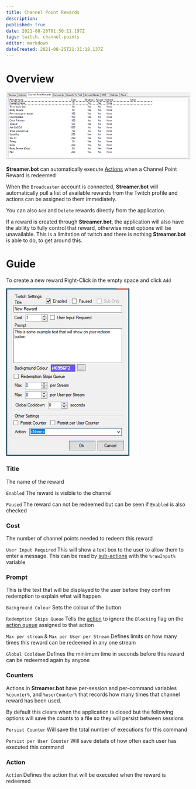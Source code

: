 ```yaml
---
title: Channel Point Rewards
description: 
published: true
date: 2021-08-28T01:50:11.197Z
tags: twitch, channel-points
editor: markdown
dateCreated: 2021-08-25T21:31:18.137Z
---
```


# Overview

![Channel Point Rewards](/119644643-00af2100-be15-11eb-87c8-a271f08e41b8.png)

**Streamer.bot** can automatically execute [Actions](/Actions) when a Channel Point Reward is redeemed

When the `Broadcaster` account is connected, **Streamer.bot** will automatically pull a list of available rewards from the Twitch profile and actions can be assigned to them immediately. 

You can also `Add` and `Delete` rewards directly from the application. 

If a reward is created through **Streamer.bot**, the application will also have the ability to fully control that reward, otherwise most options will be unavailable.  This is a limitation of twitch and there is nothing **Streamer.bot** is able to do, to get around this.

# Guide

To create a new reward Right-Click in the empty space and click `Add`

![New Channel Point Reward](/119646229-d4949f80-be16-11eb-806f-8dca85bdce45.png)

### Title

The name of the reward

`Enabled` The reward is visible to the channel

`Paused` The reward can not be redeemed but can be seen if `Enabled` is also checked

### Cost

The number of channel points needed to redeem this reward

`User Input Required` This will show a text box to the user to allow them to enter a message. This can be read by [sub-actions](/Sub-Actions#main) with the `%rawInput%` variable

### Prompt

This is the text that will be displayed to the user before they confirm redemption to explain what will happen

`Background Colour` Sets the colour of the button

`Redemption Skips Queue` Tells the [action](/Actions) to ignore the `Blocking` flag on the [action queue](/Settings/General#action-queues) assigned to that action

`Max per stream` & `Max per User per Stream` Defines limits on how many times this reward can be redeemed in any one stream

`Global Cooldown` Defines the miniimum time in seconds before this reward can be redeemed again by anyone

### Counters

Actions in **Streamer.bot** have per-session and per-command variables `%counter%`, and `%userCounter%` that records how many times that channel reward has been used. 

By default this clears when the application is closed but the following options will save the counts to a file so they will persist between sessions

`Persist Counter` Will save the total number of executions for this command

`Persist per User Counter` Will save details of how often each user has executed this command

### Action

`Action` Defines the action that will be executed when the reward is redeemed
